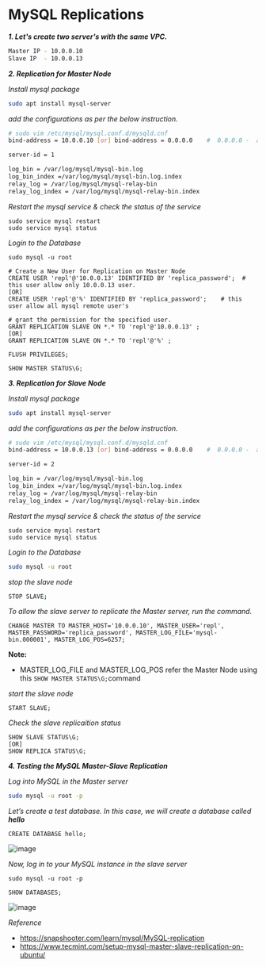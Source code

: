 # MySQL Replications

_**1. Let's create two server's with the same VPC.**_
```sh
Master IP - 10.0.0.10
Slave IP  - 10.0.0.13
```
_**2. Replication for Master Node**_

_Install mysql package_
```bash
sudo apt install mysql-server
```
_add the configurations as per the below instruction._
```sh
# sudo vim /etc/mysql/mysql.conf.d/mysqld.cnf
bind-address = 10.0.0.10 [or] bind-address = 0.0.0.0    #  0.0.0.0 -  allow all the ip's to the master node replication server

server-id = 1

log_bin = /var/log/mysql/mysql-bin.log
log_bin_index =/var/log/mysql/mysql-bin.log.index
relay_log = /var/log/mysql/mysql-relay-bin
relay_log_index = /var/log/mysql/mysql-relay-bin.index
```
_Restart the mysql service & check the status of the service_
```mysql
sudo service mysql restart
sudo service mysql status
```
_Login to the Database_
```mysql
sudo mysql -u root
```
```mysql
# Create a New User for Replication on Master Node
CREATE USER 'repl'@'10.0.0.13' IDENTIFIED BY 'replica_password';  # this user allow only 10.0.0.13 user.
[OR]
CREATE USER 'repl'@'%' IDENTIFIED BY 'replica_password';    # this user allow all mysql remote user's
```
```mysql
# grant the permission for the specified user.
GRANT REPLICATION SLAVE ON *.* TO 'repl'@'10.0.0.13' ;
[OR]
GRANT REPLICATION SLAVE ON *.* TO 'repl'@'%' ;
```
```mysql
FLUSH PRIVILEGES;
```
```mysql
SHOW MASTER STATUS\G;
```

_**3. Replication for Slave Node**_

_Install mysql package_
```bash
sudo apt install mysql-server
```
_add the configurations as per the below instruction._
```sh
# sudo vim /etc/mysql/mysql.conf.d/mysqld.cnf
bind-address = 10.0.0.13 [or] bind-address = 0.0.0.0    #  0.0.0.0 -  allow all the ip's to the master node replication server

server-id = 2

log_bin = /var/log/mysql/mysql-bin.log
log_bin_index =/var/log/mysql/mysql-bin.log.index
relay_log = /var/log/mysql/mysql-relay-bin
relay_log_index = /var/log/mysql/mysql-relay-bin.index
```
_Restart the mysql service & check the status of the service_

```mysql
sudo service mysql restart
sudo service mysql status
```
_Login to the Database_
```sh
sudo mysql -u root
```
_stop the slave node_
```bash
STOP SLAVE;
```
_To allow the slave server to replicate the Master server, run the command._
```mysql
CHANGE MASTER TO MASTER_HOST='10.0.0.10', MASTER_USER='repl', MASTER_PASSWORD='replica_password', MASTER_LOG_FILE='mysql-bin.000001', MASTER_LOG_POS=6257;
```
**Note:**
- MASTER_LOG_FILE and MASTER_LOG_POS refer the Master Node using this `SHOW MASTER STATUS\G;`command

_start the slave node_
```mysql
START SLAVE;
```
_Check the slave replicaition status_
```mysql
SHOW SLAVE STATUS\G;
[OR]
SHOW REPLICA STATUS\G;
```
_**4. Testing the MySQL Master-Slave Replication**_

_Log into MySQL in the Master server_
```bash
sudo mysql -u root -p
```
_Let’s create a test database. In this case, we will create a database called **hello**_
```mysql
CREATE DATABASE hello;
```
![image](https://github.com/fourtimes/MySQL_Docs/assets/91359308/ac587299-3e5c-46bb-ac53-cf2424577d6d)

_Now, log in to your MySQL instance in the slave server_

```mysql
sudo mysql -u root -p
```
```mysql
SHOW DATABASES;
```
![image](https://github.com/fourtimes/MySQL_Docs/assets/91359308/607e3a1b-c194-4302-bfea-51d01ea32626)

_Reference_ 
- https://snapshooter.com/learn/mysql/MySQL-replication
- https://www.tecmint.com/setup-mysql-master-slave-replication-on-ubuntu/

